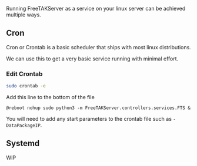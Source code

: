Running FreeTAKServer as a service on your linux server can be achieved multiple ways.

## Cron
Cron or Crontab is a basic scheduler that ships with most linux distributions.

We can use this to get a very basic service running with minimal effort.

### Edit Crontab
```bash
sudo crontab -e
```

Add this line to the bottom of the file

```
@reboot nohup sudo python3 -m FreeTAKServer.controllers.services.FTS &
```

You will need to add any start parameters to the crontab file such as `-DataPackageIP`.

## Systemd
WIP
